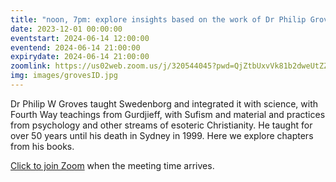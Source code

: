 ```yaml
---
title: "noon, 7pm: explore insights based on the work of Dr Philip Groves"
date: 2023-12-01 00:00:00
eventstart: 2024-06-14 12:00:00
eventend: 2024-06-14 21:00:00
expirydate: 2024-06-14 21:00:00
zoomlink: https://us02web.zoom.us/j/320544045?pwd=QjZtbUxvVk81b2dweUtZZTE3ZE9IZz09
img: images/grovesID.jpg
---
```


Dr Philip W Groves taught Swedenborg and integrated it with science, with Fourth Way teachings from Gurdjieff, with Sufism and material and practices from psychology and other streams of esoteric Christianity. He taught for over 50 years until his death in Sydney in 1999. Here we explore chapters from his books.

[Click to join Zoom](https://us02web.zoom.us/j/320544045?pwd=QjZtbUxvVk81b2dweUtZZTE3ZE9IZz09) when the meeting time arrives.